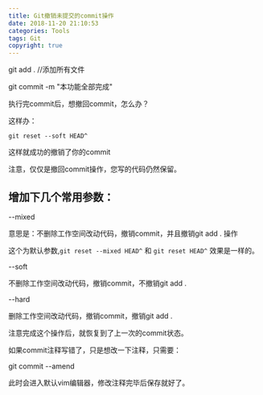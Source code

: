 ```yaml
---
title: Git撤销未提交的commit操作
date: 2018-11-20 21:10:53
categories: Tools
tags: Git
copyright: true
---
```




git add . //添加所有文件

git commit -m "本功能全部完成"

 

执行完commit后，想撤回commit，怎么办？

 

这样办：

```shell
git reset --soft HEAD^
```

 

这样就成功的撤销了你的commit

注意，仅仅是撤回commit操作，您写的代码仍然保留。







## 增加下几个常用参数：

--mixed 

意思是：不删除工作空间改动代码，撤销commit，并且撤销git add . 操作

这个为默认参数,`git reset --mixed HEAD^` 和 `git reset HEAD^` 效果是一样的。

 

--soft  

不删除工作空间改动代码，撤销commit，不撤销git add . 

 

--hard

删除工作空间改动代码，撤销commit，撤销git add . 

注意完成这个操作后，就恢复到了上一次的commit状态。

 

 

如果commit注释写错了，只是想改一下注释，只需要：

git commit --amend

此时会进入默认vim编辑器，修改注释完毕后保存就好了。


